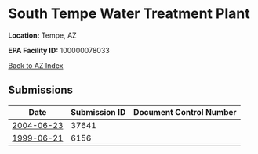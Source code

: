# South Tempe Water Treatment Plant

**Location:** Tempe, AZ

**EPA Facility ID:** 100000078033

[Back to AZ Index](../../index.md)

## Submissions

| Date | Submission ID | Document Control Number |
|------|--------------|-------------------------|
| [2004-06-23](submissions/37641.md) | 37641 |  |
| [1999-06-21](submissions/6156.md) | 6156 |  |

